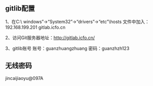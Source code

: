 ## gitlib配置
1、在C:\ windows”→“System32”→“drivers”→“etc”\hosts 文件中加入：
192.168.199.201  gitlab.icfo.cn

2、访问Git服务器地址：http://gitlab.icfo.cn/

3、gitlib账号
账号：guanzhuangzhuang
密码：guanzhzh123

## 无线密码
jincaijiaoyu@097A
